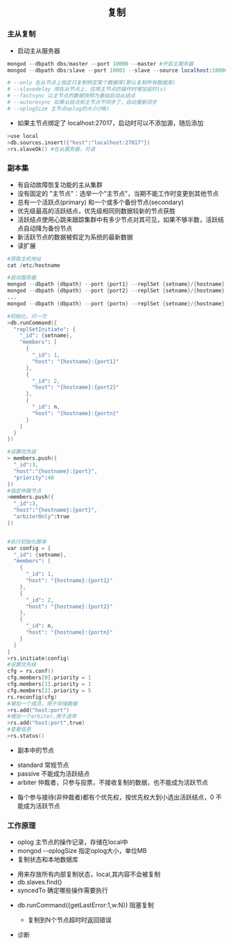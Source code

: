 ## <center>复制</center>

### 主从复制

* 启动主从服务器
```s
mongod --dbpath dbs/master --port 10000 --master #开启主服务器
mongod --dbpath dbs/slave --port 10001 --slave --source localhost:10000

# --only 在从节点上指定只复制特定某个数据库(默认复制所有数据库)
# --slavedelay 用在从节点上，应用主节点的操作时增加延时(s)
# --fastsync 以主节点的数据快照为基础启动从结点
# --autoresync 如果从结点和主节点不同步了，自动重新同步
# --oplogSize 主节点oplog的大小(MB)
```
* 如果主节点绑定了 localhost:27017，启动时可以不添加源，随后添加
```s
>use local
>db.sources.insert({"host":"localhost:27017"})
>rs.slaveOk() #在从服务器，可读
```

### 副本集
* 有自动故障恢复功能的主从集群
* 没有固定的 "主节点"：选举一个"主节点"，当期不能工作时变更到其他节点
* 总有一个活跃点(primary) 和一个或多个备份节点(secondary) 
* 优先级最高的活跃结点，优先级相同则数据较新的节点获胜
* 活跃结点使用心跳来跟踪集群中有多少节点对其可见，如果不够半数，活跃结点自动降为备份节点
* 新活跃节点的数据被假定为系统的最新数据
* 读扩展
```s
#获取主机地址
cat /etc/hostname 

#启动服务器
mongod --dbpath {dbpath} --port {port1} --replSet {setname}/{hostname}:{port2}
mongod --dbpath {dbpath} --port {port2} --replSet {setname}/{hostname}:{port3}
...
mongod --dbpath {dbpath} --port {portn} --replSet {setname}/{hostname}:{portn-1}

#初始化，只一次 
>db.runCommand({
  "replSetInitiate": {
    "_id": {setname},
    "members": [
      {
        "_id": 1,
        "host": "{hostname}:{port1}"
      },
      {
        "_id": 2,
        "host": "{hostname}:{port2}"
      },
      {
        "_id": n,
        "host": "{hostname}:{portn}"
      }
    ]
  }
})

#设置优先级
> members.push({
  "_id":3,
  "host":"{hostname}:{port}",
  "priority":40
})
#指定仲裁节点
>members.push({
  "_id":3,
  "host":"{hostname}:{port}",
  "arbiterOnly":true
})


#执行初始化脚本
var config = {
  "_id": {setname},
  "members": [
    {
      "_id": 1,
      "host": "{hostname}:{port1}"
    },
    {
      "_id": 2,
      "host": "{hostname}:{port2}"
    },
    {
      "_id": n,
      "host": "{hostname}:{portn}"
    }
  ]
}
>rs.initiate(config)
#设置优先级
cfg = rs.conf()
cfg.members[0].priority = 1
cfg.members[1].priority = 1
cfg.members[2].priority = 5
rs.reconfig(cfg)
#增加一个成员，用于存储数据
>rs.add("host:port")
#增加一个arbiter,用于选举
>rs.add("host:port",true)
#查看信息
>rs.status()
```

* 副本中的节点
 - standard 常规节点
 - passive 不能成为活跃结点
 - arbiter 仲裁者，只参与投票，不接收复制的数据，也不能成为活跃节点

* 每个参与接待(非仲裁者)都有个优先权，按优先权大到小选出活跃结点，0 不能成为活跃节点


### 工作原理
* oplog 主节点的操作记录，存储在local中
* mongod --oplogSize 指定oplog大小，单位MB
* 复制状态和本地数据库
 - 用来存放所有内部复制状态，local,其内容不会被复制 
 - db.slaves.find()
 - syncedTo 确定哪些操作需要执行

* db.runCommand({getLastError:1,w:N}) 阻塞复制
  - 复制到N个节点超时时返回错误

* 诊断
